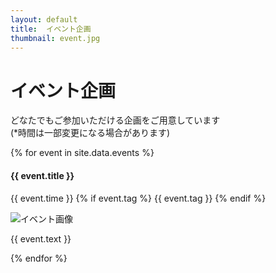 ```yaml
---
layout: default
title:  イベント企画
thumbnail: event.jpg
---
```


<div class="container mt-5">
  <div class="row">
    <div class="col-md-6 offset-md-3 col-12">
      <h1>イベント企画</h1>
      <p>どなたでもご参加いただける企画をご用意しています<br><span class="small">(*時間は一部変更になる場合があります)</span></p>
    </div>
  </div>

  <div class="row text-left">
    {% for event in site.data.events %}
    <div class="col-md-6 col-12 p-3" id="{{ event.title }}">
      <h4 class="ws-title">{{ event.title }}</h4>
      <p>
        {{ event.time }}
        {% if event.tag %}
        <span class="badge badge-ws">{{ event.tag }}</span> 
        {% endif %}
      </p> 
      <img src="img/event/{{ event.img }}" class="w-100" alt="イベント画像">
      <p>{{ event.text }}</p>
    </div>
    {% endfor %}
  </div>
</div>
